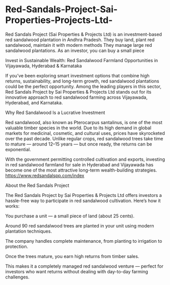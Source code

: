 # Red-Sandals-Project-Sai-Properties-Projects-Ltd-
Red Sandals Project (Sai Properties &amp; Projects Ltd) is an investment-based red sandalwood plantation in Andhra Pradesh. They buy land, plant red sandalwood, maintain it with modern methods They manage large red sandalwood plantations. As an investor, you can buy a small piece 

Invest in Sustainable Wealth: Red Sandalwood Farmland Opportunities in Vijayawada, Hyderabad & Karnataka

If you’ve been exploring smart investment options that combine high returns, sustainability, and long-term growth, red sandalwood plantations could be the perfect opportunity. Among the leading players in this sector, Red Sandals Project by Sai Properties & Projects Ltd
 stands out for its innovative approach to red sandalwood farming across Vijayawada, Hyderabad, and Karnataka.

Why Red Sandalwood Is a Lucrative Investment

Red sandalwood, also known as Pterocarpus santalinus, is one of the most valuable timber species in the world. Due to its high demand in global markets for medicinal, cosmetic, and cultural uses, prices have skyrocketed over the past decade. Unlike regular crops, red sandalwood trees take time to mature — around 12–15 years — but once ready, the returns can be exponential.

With the government permitting controlled cultivation and exports, investing in red sandalwood farmland for sale in Hyderabad and Vijayawada has become one of the most attractive long-term wealth-building strategies.
https://www.redsandalspp.com/index

About the Red Sandals Project

The Red Sandals Project by Sai Properties & Projects Ltd offers investors a hassle-free way to participate in red sandalwood cultivation. Here’s how it works:

You purchase a unit — a small piece of land (about 25 cents).

Around 90 red sandalwood trees are planted in your unit using modern plantation techniques.

The company handles complete maintenance, from planting to irrigation to protection.

Once the trees mature, you earn high returns from timber sales.

This makes it a completely managed red sandalwood venture — perfect for investors who want returns without dealing with day-to-day farming challenges.
